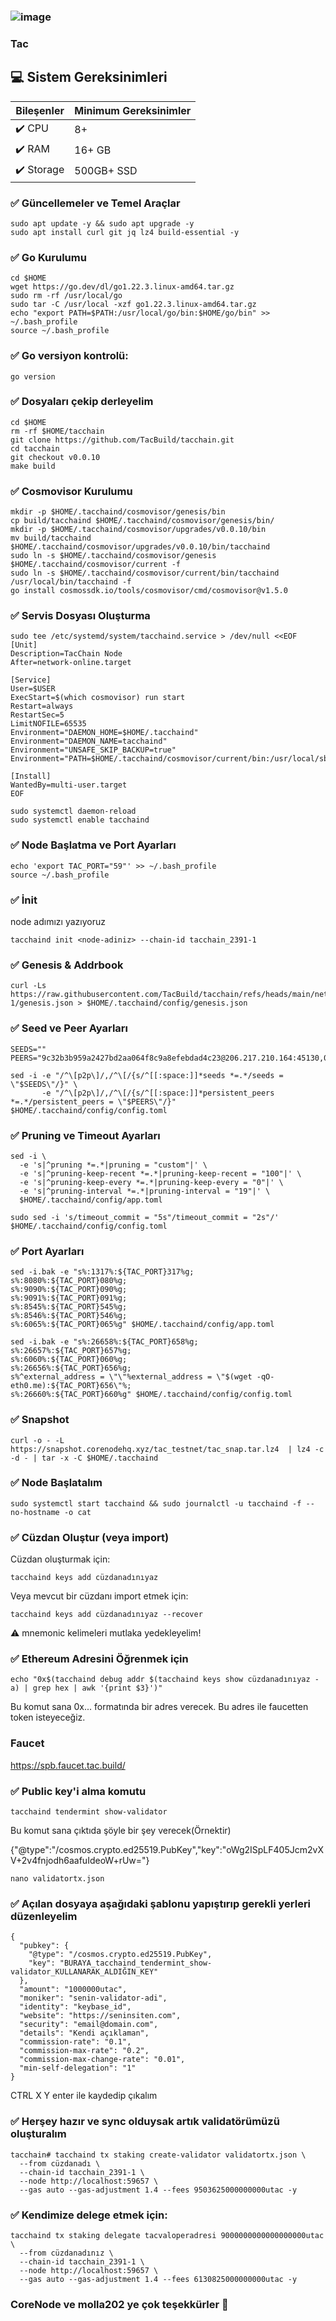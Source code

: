 ###                                 ![image](https://github.com/user-attachments/assets/e2b5db23-7fee-4f72-b939-9a4c7382517e)

###                                 Tac

  ## 💻 Sistem Gereksinimleri
| Bileşenler | Minimum Gereksinimler | 
| ------------ | ------------ |
| ✔️ CPU |	8+ |
| ✔️ RAM	| 16+ GB |
| ✔️ Storage	| 500GB+ SSD |

### ✅ Güncellemeler ve Temel Araçlar
```
sudo apt update -y && sudo apt upgrade -y
sudo apt install curl git jq lz4 build-essential -y
```

### ✅ Go Kurulumu 
```
cd $HOME
wget https://go.dev/dl/go1.22.3.linux-amd64.tar.gz
sudo rm -rf /usr/local/go
sudo tar -C /usr/local -xzf go1.22.3.linux-amd64.tar.gz
echo "export PATH=$PATH:/usr/local/go/bin:$HOME/go/bin" >> ~/.bash_profile
source ~/.bash_profile
```
### ✅ Go versiyon kontrolü:
```
go version
```
### ✅  Dosyaları çekip derleyelim
```
cd $HOME
rm -rf $HOME/tacchain
git clone https://github.com/TacBuild/tacchain.git
cd tacchain
git checkout v0.0.10
make build
```
### ✅ Cosmovisor Kurulumu
```
mkdir -p $HOME/.tacchaind/cosmovisor/genesis/bin
cp build/tacchaind $HOME/.tacchaind/cosmovisor/genesis/bin/
mkdir -p $HOME/.tacchaind/cosmovisor/upgrades/v0.0.10/bin
mv build/tacchaind $HOME/.tacchaind/cosmovisor/upgrades/v0.0.10/bin/tacchaind
sudo ln -s $HOME/.tacchaind/cosmovisor/genesis $HOME/.tacchaind/cosmovisor/current -f
sudo ln -s $HOME/.tacchaind/cosmovisor/current/bin/tacchaind /usr/local/bin/tacchaind -f
go install cosmossdk.io/tools/cosmovisor/cmd/cosmovisor@v1.5.0
```
### ✅ Servis Dosyası Oluşturma
```
sudo tee /etc/systemd/system/tacchaind.service > /dev/null <<EOF
[Unit]
Description=TacChain Node
After=network-online.target

[Service]
User=$USER
ExecStart=$(which cosmovisor) run start
Restart=always
RestartSec=5
LimitNOFILE=65535
Environment="DAEMON_HOME=$HOME/.tacchaind"
Environment="DAEMON_NAME=tacchaind"
Environment="UNSAFE_SKIP_BACKUP=true"
Environment="PATH=$HOME/.tacchaind/cosmovisor/current/bin:/usr/local/sbin:/usr/local/bin:/usr/sbin:/usr/bin"

[Install]
WantedBy=multi-user.target
EOF
```
```
sudo systemctl daemon-reload
sudo systemctl enable tacchaind
```
### ✅ Node Başlatma ve Port Ayarları
```
echo 'export TAC_PORT="59"' >> ~/.bash_profile
source ~/.bash_profile
```
### ✅ İnit 
node adımızı yazıyoruz
```
tacchaind init <node-adiniz> --chain-id tacchain_2391-1
```
### ✅ Genesis & Addrbook 
```
curl -Ls https://raw.githubusercontent.com/TacBuild/tacchain/refs/heads/main/networks/tacchain_2391-1/genesis.json > $HOME/.tacchaind/config/genesis.json
```
### ✅ Seed ve Peer Ayarları
```
SEEDS=""
PEERS="9c32b3b959a2427bd2aa064f8c9a8efebdad4c23@206.217.210.164:45130,04a2152eed9f73dc44779387a870ea6480c41fe7@206.217.210.164:45140,5aaaf8140262d7416ac53abe4e0bd13b0f582168@23.92.177.41:45110,ddb3e8b8f4d051e914686302dafc2a73adf9b0d2@23.92.177.41:45120"

sed -i -e "/^\[p2p\]/,/^\[/{s/^[[:space:]]*seeds *=.*/seeds = \"$SEEDS\"/}" \
       -e "/^\[p2p\]/,/^\[/{s/^[[:space:]]*persistent_peers *=.*/persistent_peers = \"$PEERS\"/}" $HOME/.tacchaind/config/config.toml
```
### ✅ Pruning ve Timeout Ayarları
```
sed -i \
  -e 's|^pruning *=.*|pruning = "custom"|' \
  -e 's|^pruning-keep-recent *=.*|pruning-keep-recent = "100"|' \
  -e 's|^pruning-keep-every *=.*|pruning-keep-every = "0"|' \
  -e 's|^pruning-interval *=.*|pruning-interval = "19"|' \
  $HOME/.tacchaind/config/app.toml

sudo sed -i 's/timeout_commit = "5s"/timeout_commit = "2s"/' $HOME/.tacchaind/config/config.toml
```
### ✅ Port Ayarları
```
sed -i.bak -e "s%:1317%:${TAC_PORT}317%g;
s%:8080%:${TAC_PORT}080%g;
s%:9090%:${TAC_PORT}090%g;
s%:9091%:${TAC_PORT}091%g;
s%:8545%:${TAC_PORT}545%g;
s%:8546%:${TAC_PORT}546%g;
s%:6065%:${TAC_PORT}065%g" $HOME/.tacchaind/config/app.toml
```
```
sed -i.bak -e "s%:26658%:${TAC_PORT}658%g;
s%:26657%:${TAC_PORT}657%g;
s%:6060%:${TAC_PORT}060%g;
s%:26656%:${TAC_PORT}656%g;
s%^external_address = \"\"%external_address = \"$(wget -qO- eth0.me):${TAC_PORT}656\"%;
s%:26660%:${TAC_PORT}660%g" $HOME/.tacchaind/config/config.toml
```
### ✅ Snapshot
```
curl -o - -L https://snapshot.corenodehq.xyz/tac_testnet/tac_snap.tar.lz4  | lz4 -c -d - | tar -x -C $HOME/.tacchaind
```
### ✅ Node Başlatalım
```
sudo systemctl start tacchaind && sudo journalctl -u tacchaind -f --no-hostname -o cat
```
### ✅ Cüzdan Oluştur (veya import)
Cüzdan oluşturmak için:
```
tacchaind keys add cüzdanadınıyaz
```
Veya mevcut bir cüzdanı import etmek için:
```
tacchaind keys add cüzdanadınıyaz --recover
```
⚠️ mnemonic kelimeleri mutlaka yedekleyelim!

### ✅ Ethereum Adresini Öğrenmek için 
```
echo "0x$(tacchaind debug addr $(tacchaind keys show cüzdanadınıyaz -a) | grep hex | awk '{print $3}')"
```
Bu komut sana 0x... formatında bir adres verecek. Bu adres ile faucetten token isteyeceğiz.
### Faucet
https://spb.faucet.tac.build/

### ✅ Public key'i alma komutu 
```
tacchaind tendermint show-validator
```
Bu komut sana çıktıda şöyle bir şey verecek(Örnektir)

{"@type":"/cosmos.crypto.ed25519.PubKey","key":"oWg2ISpLF405Jcm2vXV+2v4fnjodh6aafuIdeoW+rUw="}

```
nano validatortx.json
```
### ✅ Açılan dosyaya aşağıdaki şablonu yapıştırıp gerekli yerleri düzenleyelim
```
{
  "pubkey": {
    "@type": "/cosmos.crypto.ed25519.PubKey",
    "key": "BURAYA_tacchaind_tendermint_show-validator_KULLANARAK_ALDIĞIN_KEY"
  },
  "amount": "1000000utac",
  "moniker": "senin-validator-adi",
  "identity": "keybase_id",
  "website": "https://seninsiten.com",
  "security": "email@domain.com",
  "details": "Kendi açıklaman",
  "commission-rate": "0.1",
  "commission-max-rate": "0.2",
  "commission-max-change-rate": "0.01",
  "min-self-delegation": "1"
}
```
CTRL X Y enter ile  kaydedip çıkalım
### ✅ Herşey hazır ve sync olduysak artık validatörümüzü oluşturalım
```
tacchain# tacchaind tx staking create-validator validatortx.json \
  --from cüzdanadı \
  --chain-id tacchain_2391-1 \
  --node http://localhost:59657 \
  --gas auto --gas-adjustment 1.4 --fees 9503625000000000utac -y
```

### ✅ Kendimize delege etmek için:
```
tacchaind tx staking delegate tacvaloperadresi 9000000000000000000utac \
  --from cüzdanadınız \
  --chain-id tacchain_2391-1 \
  --node http://localhost:59657 \
  --gas auto --gas-adjustment 1.4 --fees 6130825000000000utac -y
```
 ### CoreNode ve molla202 ye çok teşekkürler 🙏




